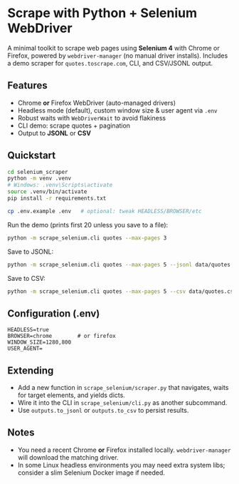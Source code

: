 # Scrape with Python + Selenium WebDriver

A minimal toolkit to scrape web pages using **Selenium 4** with Chrome or Firefox, powered by `webdriver-manager` (no manual driver installs). Includes a demo scraper for `quotes.toscrape.com`, CLI, and CSV/JSONL output.

## Features
- Chrome **or** Firefox WebDriver (auto-managed drivers)
- Headless mode (default), custom window size & user agent via `.env`
- Robust waits with `WebDriverWait` to avoid flakiness
- CLI demo: scrape quotes + pagination
- Output to **JSONL** or **CSV**

## Quickstart
```bash
cd selenium_scraper
python -m venv .venv
# Windows: .venv\Scripts\activate
source .venv/bin/activate
pip install -r requirements.txt

cp .env.example .env   # optional: tweak HEADLESS/BROWSER/etc
```

Run the demo (prints first 20 unless you save to a file):
```bash
python -m scrape_selenium.cli quotes --max-pages 3
```

Save to JSONL:
```bash
python -m scrape_selenium.cli quotes --max-pages 5 --jsonl data/quotes.jsonl
```

Save to CSV:
```bash
python -m scrape_selenium.cli quotes --max-pages 5 --csv data/quotes.csv
```

## Configuration (.env)
```env
HEADLESS=true
BROWSER=chrome        # or firefox
WINDOW_SIZE=1280,800
USER_AGENT=
```

## Extending
- Add a new function in `scrape_selenium/scraper.py` that navigates, waits for target elements, and yields dicts.
- Wire it into the CLI in `scrape_selenium/cli.py` as another subcommand.
- Use `outputs.to_jsonl` or `outputs.to_csv` to persist results.

## Notes
- You need a recent Chrome **or** Firefox installed locally. `webdriver-manager` will download the matching driver.
- In some Linux headless environments you may need extra system libs; consider a slim Selenium Docker image if needed.